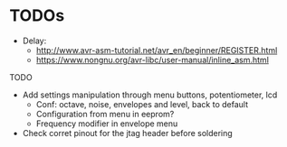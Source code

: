 # TODOs

- Delay:
  - http://www.avr-asm-tutorial.net/avr_en/beginner/REGISTER.html
  - https://www.nongnu.org/avr-libc/user-manual/inline_asm.html


TODO
- Add settings manipulation through menu buttons, potentiometer, lcd
  - Conf: octave, noise, envelopes and level, back to default 
  - Configuration from menu in eeprom?
  - Frequency modifier in envelope menu
- Check corret pinout for the jtag header before soldering
 